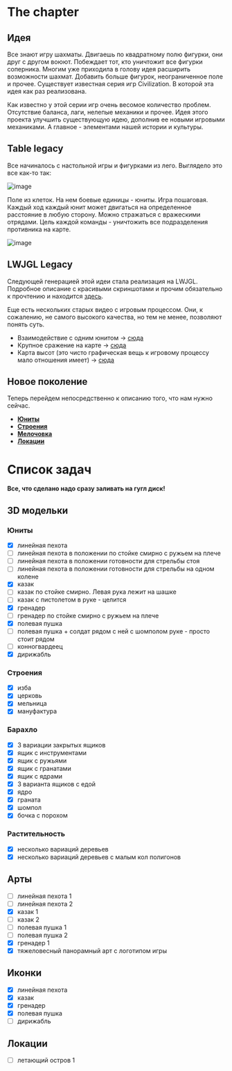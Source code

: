 # The chapter

## Идея

Все знают игру шахматы. Двигаешь по квадратному полю фигурки, они друг с другом воюют. Побеждает тот, кто
уничтожит все фигурки соперника. Многим уже приходила в голову идея расширить возможности шахмат. Добавить больше фигурок,
неограниченное поле и прочее. Существует известная серия игр Civilization. В которой эта идея как раз реализована.   
   
Как известно у этой серии игр очень весомое количество проблем. Отсутствие баланса, лаги, нелепые механики и прочее.
Идея этого проекта улучшить существующую идею, дополнив ее новыми игровыми механиками. А главное - элементами
нашей истории и культуры.

## Table legacy

Все начиналось с настольной игры и фигурками из лего.
Выглядело это все как-то так:

![image](https://user-images.githubusercontent.com/25401699/196188137-400acc5e-9541-4acd-8421-0e3029379d4f.png)

Поле из клеток. На нем боевые единицы - юниты. Игра пошаговая. Каждый ход каждый юнит может двигаться на определенное расстояние в любую сторону.
Можно стражаться с вражескими отрядами. Цель каждой команды - уничтожить все подразделения противника на карте.

![image](https://user-images.githubusercontent.com/25401699/196188846-de7f9479-3375-425e-b624-9b49532a40e4.png)

## LWJGL Legacy

Следующей генерацией этой идеи стала реализация на LWJGL.
Подробное описание с красивыми скриншотами и прочим обязательно к прочтению и находится [здесь]([https://github.com/timattt/Project-LWJGL-gamedev](https://github.com/timattt/Project-LWJGL-gamedev#the-chapter)).   
   
Еще есть нескольких старых видео с игровым процессом. Они, к сожалению, не самого высокого качества, но тем не менее, позволяют понять суть.

* Взаимодействие с одним юнитом -> [сюда](https://drive.google.com/file/d/1EhJuemoHtvkaaPzQCk-Z2E2-hoH-mZXr/view?usp=sharing)
* Крупное сражение на карте -> [сюда](https://drive.google.com/file/d/17PXtLe3wnGk6adKPmzLSv67v82kxCaAW/view?usp=sharing)
* Карта высот (это чисто графическая вещь к игровому процессу мало отношения имеет) -> [сюда](https://drive.google.com/file/d/1cxorvWd5aQwcF3mUXrIAvq97XFT6zcc3/view?usp=sharing)

## Новое поколение

Теперь перейдем непосредственно к описанию того, что нам нужно сейчас.

* [**Юниты**](https://github.com/timattt/Project-LWJGL-gamedev/blob/master/GDD/Units.md)
* [**Строения**](https://github.com/timattt/Project-LWJGL-gamedev/blob/master/GDD/Buildings.md)
* [**Мелочовка**](https://github.com/timattt/Project-LWJGL-gamedev/blob/master/GDD/Other.md)
* [**Локации**](https://github.com/timattt/Project-LWJGL-gamedev/blob/master/GDD/Locations.md)

# Список задач

**Все, что сделано надо сразу заливать на гугл диск!**

## 3D модельки

### Юниты

- [x] линейная пехота
- [ ] линейная пехота в положении по стойке смирно с ружьем на плече
- [ ] линейная пехота в положении готовности для стрельбы стоя
- [ ] линейная пехота в положении готовности для стрельбы на одном колене
- [x] казак
- [ ] казак по стойке смирно. Левая рука лежит на шашке
- [ ] казак с пистолетом в руке - целится
- [x] гренадер
- [ ] гренадер по стойке смирно с ружьем на плече
- [x] полевая пушка
- [ ] полевая пушка + солдат рядом с ней с шомполом руке - просто стоит рядом
- [ ] конногвардеец
- [x] дирижабль

### Строения

- [x] изба
- [x] церковь
- [x] мельница
- [x] мануфактура

### Барахло

- [x] 3 вариации закрытых ящиков
- [x] ящик с инструментами
- [x] ящик с ружьями
- [x] ящик с гранатами
- [x] ящик с ядрами
- [x] 3 варианта ящиков с едой
- [x] ядро
- [x] граната
- [x] шомпол
- [x] бочка с порохом 

### Растительность

- [x] несколько вариаций деревьев
- [x] несколько вариаций деревьев с малым кол полигонов

## Арты

- [ ] линейная пехота 1
- [ ] линейная пехота 2
- [x] казак 1
- [ ] казак 2
- [ ] полевая пушка 1
- [ ] полевая пушка 2
- [x] гренадер 1
- [x] тяжеловесный панорамный арт с логотипом игры

## Иконки

- [x] линейная пехота
- [x] казак
- [x] гренадер
- [x] полевая пушка
- [ ] дирижабль

## Локации

- [ ] летающий остров 1

